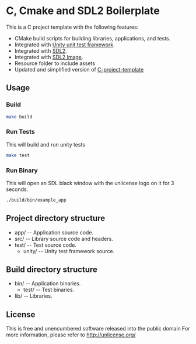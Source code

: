 # C, Cmake and SDL2 Boilerplate

This is a C project template with the following features:

 - CMake build scripts for building libraries, applications, and tests.
 - Integrated with [Unity unit test framework](https://github.com/ThrowTheSwitch/Unity).
 - Integrated with [SDL2](https://www.libsdl.org/).
 - Integrated with [SDL2 Image](https://www.libsdl.org/projects/SDL_image/).
 - Resource folder to include assets
 - Updated and simplified version of [C-project-template](https://github.com/peterdn/C-project-template)

## Usage

### Build

```bash
make build
```

### Run Tests
This will build and run unity tests

```bash
make test
```

### Run Binary
This will open an SDL black window with the unlicense logo on it for 3 seconds.
```bash
./build/bin/example_app
```

## Project directory structure

 - app/ -- Application source code.
 - src/ -- Library source code and headers.
 - test/ -- Test source code.
   - unity/ -- Unity test framework source.

## Build directory structure

 - bin/ -- Application binaries.
   - test/ -- Test binaries.
 - lib/ -- Libraries.

## License
This is free and unencumbered software released into the public domain
For more information, please refer to <http://unlicense.org/>
